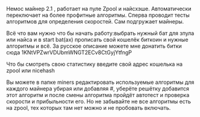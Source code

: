 Немос майнер 2.1 , работает на пуле Zpool и найсхэше. Автоматически переключает на более профитные алгоритмы. Сперва проводит тесты алгоритмов для определения скоростей. Сам подгружает майнеры.

Всё что вам нужно что бы начать работу:выбрать нужный бат для зпула или найса и в start bat(ах) прописать свой кошелёк биткоин и нужные алгоритмы и всё. За русское описание можете мне донатить битки сюда 1KNtVPZwrVDUbmWNGT2ECv8CtGyjYtfngP

Что бы смотреть свою статистику введите свой адрес кошелька на zpool или nicehash

Вы можете в папке miners редактировать используемые алгоритмы для каждого майнера убирая или добавляя #, уберёте решётку добавится этот алгоритм и после смены алгоритма пройдёт автотест и проверка скорости и прибыльности его. Но не забывайте не все алгоритмы есть на zpool, тех которых там нет можно и не пробовать включать.
